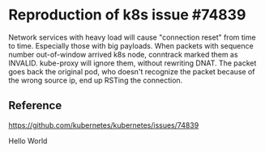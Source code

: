 # Reproduction of k8s issue #74839

Network services with heavy load will cause "connection reset" from time to
time. Especially those with big payloads. When packets with sequence number
out-of-window arrived k8s node, conntrack marked them as INVALID. kube-proxy
will ignore them, without rewriting DNAT. The packet goes back the original
pod, who doesn't recognize the packet because of the wrong source ip, end up
RSTing the connection.

## Reference

https://github.com/kubernetes/kubernetes/issues/74839


Hello World
